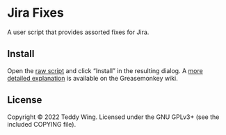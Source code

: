 Jira Fixes
==========

A user script that provides assorted fixes for Jira.


## Install
Open the [raw script][1] and click “Install” in the resulting dialog. A [more
detailed explanation][2] is available on the Greasemonkey wiki.


## License
Copyright © 2022 Teddy Wing. Licensed under the GNU GPLv3+ (see the included
COPYING file).


[1]: https://raw.githubusercontent.com/teddywing/jira-fixes/master/jira-fixes.user.js
[2]: https://wiki.greasespot.net/Greasemonkey_Manual:Installing_Scripts
